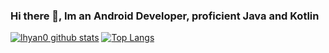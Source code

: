 ### Hi there 👋, Im an Android Developer, proficient Java and Kotlin

[![lhyan0 github stats](https://github-readme-stats.vercel.app/api?username=lhyan0)](https://github.com/lhyan0/github-readme-stats)
[![Top Langs](https://github-readme-stats.vercel.app/api/top-langs/?username=lhyan0)](https://github.com/lhyan0/github-readme-stats)


<!--
**lhyan0/lhyan0** is a ✨ _special_ ✨ repository because its `README.md` (this file) appears on your GitHub profile.

Here are some ideas to get you started:

- 🔭 I’m currently working on ...
- 🌱 I’m currently learning ...
- 👯 I’m looking to collaborate on ...
- 🤔 I’m looking for help with ...
- 💬 Ask me about ...
- 📫 How to reach me: ...
- 😄 Pronouns: ...
- ⚡ Fun fact: ...
-->
